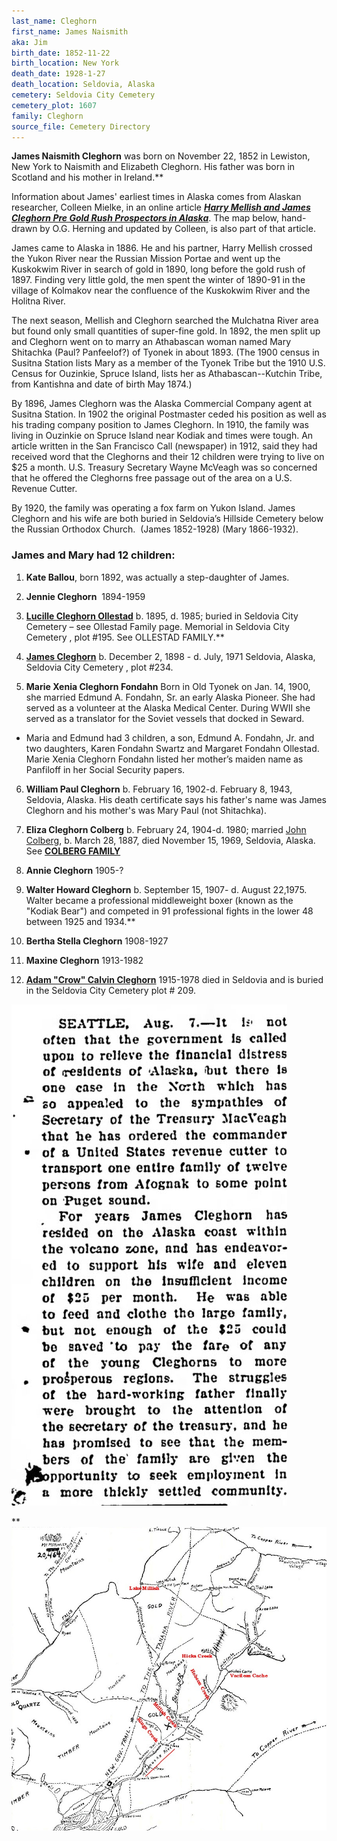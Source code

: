 ```yaml
---
last_name: Cleghorn
first_name: James Naismith
aka: Jim
birth_date: 1852-11-22
birth_location: New York
death_date: 1928-1-27
death_location: Seldovia, Alaska
cemetery: Seldovia City Cemetery
cemetery_plot: 1607
family: Cleghorn
source_file: Cemetery Directory
---
```

**James Naismith Cleghorn** was born on November 22, 1852 in Lewiston,
New York to Naismith and Elizabeth Cleghorn. His father was born in
Scotland and his mother in Ireland.**

Information about James' earliest times in Alaska comes from Alaskan researcher, Colleen Mielke, in an online article [***Harry Mellish and James Cleghorn
Pre Gold Rush Prospectors in Alaska***](http://freepages.rootsweb.com/~coleen/genealogy/mellish.html). The map below, hand-drawn by O.G. Herning and updated by Colleen, is also part of that article.

James came to Alaska in 1886. He and his partner, Harry Mellish
crossed the Yukon River near the Russian Mission Portae and went up the
Kuskokwim River in search of gold in 1890, long before the gold rush of 1897. Finding very little gold, the men spent the winter of 1890-91 in
the village of Kolmakov near the confluence of the Kuskokwim River and
the Holitna River.  
  
The next season, Mellish and Cleghorn searched the Mulchatna River area
but found only small quantities of super-fine gold. In 1892, the men
split up and Cleghorn went on to marry an Athabascan woman named Mary
Shitachka (Paul? Panfeelof?) of Tyonek in about 1893. (The 1900 census
in Susitna Station lists Mary as a member of the Tyonek Tribe but the
1910 U.S. Census for Ouzinkie, Spruce Island, lists her as
Athabascan--Kutchin Tribe, from Kantishna and date of birth May 1874.)

By 1896, James Cleghorn was the Alaska Commercial Company agent at
Susitna Station. In 1902 the original Postmaster ceded his position as
well as his trading company position to James Cleghorn. In 1910, the
family was living in Ouzinkie on Spruce Island near Kodiak and times
were tough. An article written in the San Francisco Call (newspaper) in
1912, said they had received word that the Cleghorns and their 12
children were trying to live on $25 a month. U.S. Treasury Secretary
Wayne McVeagh was so concerned that he offered the Cleghorns free
passage out of the area on a U.S. Revenue Cutter.

By 1920, the family was operating a fox farm on Yukon Island. James
Cleghorn and his wife are both buried in Seldovia’s Hillside Cemetery
below the Russian Orthodox Church.  (James 1852-1928) (Mary
1866-1932).

### James and Mary had 12 children:

1.  **Kate Ballou**, born 1892, was actually a step-daughter of James.

2.  **Jennie Cleghorn**  1894-1959

3.  [**Lucille Cleghorn Ollestad**](./Ollestad_Lucille_Cleghorn.md) b. 1895, d. 1985; buried in Seldovia
    City Cemetery – see Ollestad Family page. Memorial in Seldovia City
    Cemetery , plot \#195. See OLLESTAD FAMILY.**

4.  [**James Cleghorn**](./Cleghorn_James.md) b. December 2, 1898 - d. July, 1971 Seldovia,
    Alaska, Seldovia City Cemetery , plot \#234.

5.  **Marie Xenia Cleghorn Fondahn** Born in Old Tyonek on Jan. 14,
    1900, she married Edmund A. Fondahn, Sr. an early Alaska Pioneer.
    She had served as a volunteer at the Alaska Medical Center. During
    WWII she served as a translator for the Soviet vessels that docked
    in Seward.

- Maria and Edmund had 3 children, a son, Edmund A. Fondahn, Jr. and two
daughters, Karen Fondahn Swartz and Margaret Fondahn Ollestad. Marie
Xenia Cleghorn Fondahn listed her mother’s maiden name as Panfiloff in
her Social Security papers.

6.  **William Paul Cleghorn** b. February 16, 1902-d. February 8, 1943,
    Seldovia, Alaska. His death certificate says his father's name was
    James Cleghorn and his mother's was Mary Paul (not Shitachka).

7.  **Eliza Cleghorn Colberg** b. February 24, 1904-d. 1980; married [John
    Colberg](./Colberg_John.md), b. March 28, 1887, died November 15, 1969, Seldovia,
    Alaska. See [**COLBERG FAMILY**](./Colberg_Family)

8.  **Annie Cleghorn** 1905-?

9.  **Walter Howard Cleghorn** b. September 15, 1907- d. August 22,1975.
    Walter became a professional middleweight boxer (known as the
    "Kodiak Bear") and competed in 91 professional fights in the lower
    48 between 1925 and 1934.**

10. **Bertha Stella Cleghorn** 1908-1927

11. **Maxine Cleghorn** 1913-1982

12. [**Adam "Crow" Calvin Cleghorn**](./Cleghorn_Adam_Calvin.md) 1915-1978 died in Seldovia and is
    buried in the Seldovia City Cemetery plot # 209.
    
    
   ![](../assets/images/James%20Naismith%20Cleghorn%20family/media/image1.jpeg)


  
  
**![](../assets/images/James%20Naismith%20Cleghorn%20family/media/image2.jpeg)

